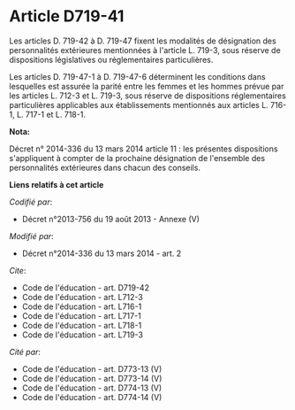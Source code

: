 # Article D719-41

Les articles D. 719-42 à D. 719-47 fixent les modalités de désignation des personnalités extérieures mentionnées à l'article
L. 719-3, sous réserve de dispositions législatives ou réglementaires particulières. 

Les articles D. 719-47-1 à D. 719-47-6 déterminent les conditions dans lesquelles est assurée la parité entre les femmes et
les hommes prévue par les articles L. 712-3 et L. 719-3, sous réserve de dispositions réglementaires particulières
applicables aux établissements mentionnés aux articles L. 716-1, L. 717-1 et L. 718-1.

**Nota:**

Décret n° 2014-336 du 13 mars 2014 article 11 : les présentes dispositions s'appliquent à compter de la prochaine désignation
de l'ensemble des personnalités extérieures dans chacun des conseils.

**Liens relatifs à cet article**

_Codifié par_:

  - Décret n°2013-756 du 19 août 2013 -  Annexe (V)

_Modifié par_:

  - Décret n°2014-336 du 13 mars 2014 - art. 2

_Cite_:

  - Code de l'éducation - art. D719-42
  - Code de l'éducation - art. L712-3
  - Code de l'éducation - art. L716-1
  - Code de l'éducation - art. L717-1
  - Code de l'éducation - art. L718-1
  - Code de l'éducation - art. L719-3

_Cité par_:

  - Code de l'éducation - art. D773-13 (V)
  - Code de l'éducation - art. D773-14 (V)
  - Code de l'éducation - art. D774-13 (V)
  - Code de l'éducation - art. D774-14 (V)
